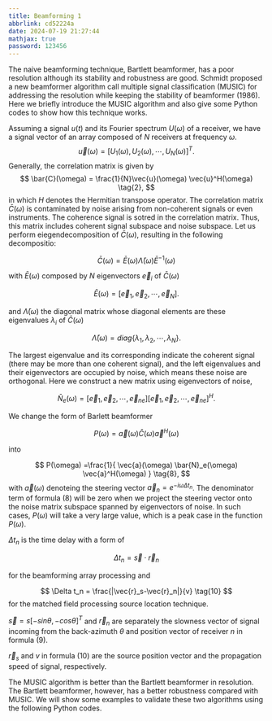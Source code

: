 ```yaml
---
title: Beamforming 1
abbrlink: cd52224a
date: 2024-07-19 21:27:44
mathjax: true
password: 123456
---
```

The naive beamforming technique, Bartlett beamformer, has a poor resolution although its stability and robustness are good. Schmidt proposed a new beamformer algorithm call multiple signal classification (MUSIC) for addressing the resolution while keeping the stability of beamformer (1986). Here we briefly introduce the MUSIC algorithm and also give some Python codes to show how this technique works.

Assuming a signal $u(t)$ and its Fourier spectrum $U(\omega)$ of a receiver, we have a signal vector of an array composed of $N$ receivers at frequency $\omega$. 
$$ \vec{u}(\omega) = [U_1(\omega), U_2(\omega), \cdots, U_N(\omega)]^T \tag{1}. $$ 
Generally, the correlation matrix is given by 
$$ \bar{C}(\omega) = \frac{1}{N}\vec{u}(\omega) \vec{u}^H(\omega) \tag{2}, $$ 
in which $H$ denotes the Hermitian transpose operator. The correlation matrix $\bar{C}(\omega)$ is contaminated by noise arising from non-coherent signals or even instruments. The coherence signal is sotred in the correlation matrix. Thus, this matrix includes coherent signal subspace and noise subspace. Let us perform eiegendecomposition of $\bar{C}(\omega)$, resulting in the following decompositio:

$$ \bar{C}(\omega) = \bar{E}(\omega) \bar{\Lambda}(\omega) \bar{E}^{-1}(\omega) \tag{3} $$

with $\bar{E}(\omega)$ composed by $N$ eigenvectors $\vec{e}_i$ of $\bar{C}(\omega)$

$$ \bar{E}(\omega) = [\vec{e}_1, \vec{e}_2, \cdots, \vec{e}_N] \tag{4}. $$

and $\bar{\Lambda}(\omega)$ the diagonal matrix whose diagonal elements are these eigenvalues $\lambda_i$ of $\bar{C}(\omega)$

$$ \bar{\Lambda}(\omega) = diag \{ \lambda_1, \lambda_2, \cdots, \lambda_N \} \tag{5}. $$

The largest eigenvalue and its corresponding indicate the coherent signal (there may be more than one coherent signal), and the left eigenvalues and their eigenvectors are occupied by noise, which means these noise are orthogonal. Here we construct a new matrix using eigenvectors of noise,

$$ \bar{N}_e(\omega) = [\vec{e}_1, \vec{e}_2, \cdots, \vec{e}_{ne}] [\vec{e}_1, \vec{e}_2, \cdots, \vec{e}_{ne}]^H \tag{6}. $$

We change the form of Barlett beamformer

$$ P(\omega) = \vec{a}(\omega) \bar{C}(\omega) \vec{a}^H(\omega) \tag{7} $$

into

$$ P(\omega) =\frac{1}{ \vec{a}(\omega) \bar{N}_e(\omega) \vec{a}^H(\omega) } \tag{8}, $$ with $\vec{a}(\omega)$ denoteing the steering vector $\vec{a}_n=e^{-i\omega \Delta t_n}$. The denominator term of formula $(8)$ will be zero when we project the steering vector onto the noise matrix subspace spanned by eigenvectors of noise. In such cases, $P(\omega)$ will take a very large value, which is a peak case in the function $P(\omega)$.

$\Delta t_n$ is the time delay with a form of

$$ \Delta t_n = \vec{s} \cdot \vec{r}_n \tag{9} $$

for the beamforming array processing and

$$ \Delta t_n = \frac{|\vec{r}_s-\vec{r}_n|}{v} \tag{10} $$ for the matched field processing source location technique.

$\vec{s}=s[-sin\theta, -cos\theta]^T$ and $\vec{r}_n$ are separately the slowness vector of signal incoming from the back-azimuth $\theta$ and position vector of receiver $n$ in formula $(9)$.

$\vec{r}_s$ and $v$ in formula $(10)$ are the source position vector and the propagation speed of signal, respectively.

The MUSIC algorithm is better than the Bartlett beamformer in resolution. The Bartlett beamformer, however, has a better robustness compared with MUSIC. We will show some examples to validate these two algorithms using the following Python codes.
